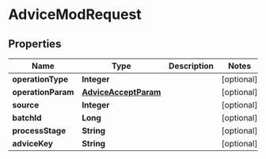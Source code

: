 

# AdviceModRequest


## Properties

Name | Type | Description | Notes
------------ | ------------- | ------------- | -------------
**operationType** | **Integer** |  |  [optional]
**operationParam** | [**AdviceAcceptParam**](AdviceAcceptParam.md) |  |  [optional]
**source** | **Integer** |  |  [optional]
**batchId** | **Long** |  |  [optional]
**processStage** | **String** |  |  [optional]
**adviceKey** | **String** |  |  [optional]



